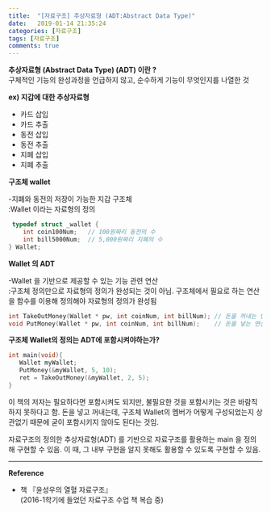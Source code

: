 ```yaml
---
title:  "[자료구조] 추상자료형 (ADT:Abstract Data Type)"
date:   2019-01-14 21:35:24
categories: [자료구조]
tags: [자료구조]
comments: true
---
```



**추상자료형 (Abstract Data Type) (ADT) 이란 ?**  
구체적인 기능의 완성과정을 언급하지 않고, 순수하게 기능이 무엇인지를 나열한 것  


**ex) 지갑에 대한 추상자료형**
  -  카드 삽입    
  -  카드 추출    
  -  동전 삽입    
  -  동전 추출    
  -  지폐 삽입    
  -  지폐 추출  

**구조체 wallet**  

-지폐와 동전의 저장이 가능한 지갑 구조체  
:Wallet 이라는 자료형의 정의  

```c
 typedef struct _wallet {
    int coin100Num;   // 100원짜리 동전의 수
    int bill5000Num;  // 5,000원짜리 지폐의 수
} Wallet;
```  

**Wallet 의 ADT**  

-Wallet 을 기반으로 제공할 수 있는 기능 관련 연산  
:구조체 정의만으로 자료형의 정의가 완성되는 것이 아님. 구조체에서 필요로 하는 연산을 함수를 이용해 정의해야  자료형의 정의가 완성됨  

```c
int TakeOutMoney(Wallet * pw, int coinNum, int billNum); // 돈을 꺼내는 연산
void PutMoney(Wallet * pw, int coinNum, int billNum);    // 돈을 넣는 연산
```  

**구조체 Wallet의 정의는 ADT에 포함시켜야하는가?**  

```c
int main(void){
   Wallet myWallet;
   PutMoney(&myWallet, 5, 10);
   ret = TakeOutMoney(&myWallet, 2, 5);
}
```  

이 책의 저자는 필요하다면 포함시켜도 되지만, 불필요한 것을 포함시키는 것은 바람직하지 못하다고 함. 돈을 넣고 꺼내는데, 구조체 Wallet의 멤버가 어떻게 구성되었는지 상관없기 때문에 굳이 포함시키지 않아도 된다는 것임.  

자료구조의 정의한 추상자료형(ADT) 를 기반으로 자료구조를 활용하는 main 을 정의해 구현할 수 있음. 이 때, 그 내부 구현을 알지 못해도 활용할 수 있도록 구현할 수 있음.  


---  

**Reference**  
- 책 『윤성우의 열혈 자료구조』  
(2016-1학기에 들었던 자료구조 수업 책 복습 중)  
